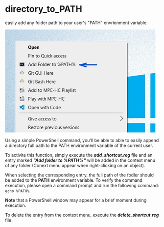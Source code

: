 # directory_to_PATH
easily add any folder path to your user's "PATH" envrionment variable.

![Context Menu Example](./context_menu.jpg)

Using a simple PowerShell command, you'll be able to able to easily append a directory full path to the PATH environment variable of the current user.

To activite this function, simply execute the __*add_shortcut.reg*__ file and an entry marked __*"Add folder to %PATH%"*__ will be added in the context menu of any folder (Conext menu appear when right-clicking on an object).

When selecting the corresponding entry, the full path of the fodler should be added to the __PATH__ environment variable. To verify the command execution, please open a command prompt and run the following command: `echo %PATH%`.

__Note__ that a PowerShell window may appear for a brief moment during execution.

To delete the entry from the context menu, execute the __*delete_shortcut.reg*__ file.
